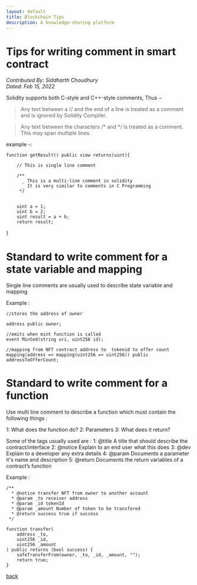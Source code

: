 ```yaml
---
layout: default
title: Blockchain Tips
description: A knowledge-sharing platform
---
```


# Tips for writing comment in smart contract

_Contributed By: Siddharth Choudhury_  
_Dated: Feb 15, 2022_

Solidity supports both C-style and C++-style comments, Thus −

> Any text between a  //  and the end of a line is treated as a comment and is ignored by Solidity Compiler.

> Any text between the characters /* and */ is treated as a comment. This may span multiple lines.

example -:

> 
    function getResult() public view returns(uint){

        // This is single line comment

        /**
          _ This is a multi-line comment in solidity
          _ It is very similar to comments in C Programming
         */


        uint a = 1;
        uint b = 2;
        uint result = a + b;
        return result;
}

# Standard to write comment for a state variable and mapping

Single line comments are usually used to describe state variable and mapping

Example :

>    
    //stores the address of owner

    address public owner;

    //emits when mint function is called
    event Minted(string uri, uint256 id);

    //mapping from NFT contract address to  tokenid to offer count
    mapping(address => mapping(uint256 => uint256)) public addressToOfferCount;

# Standard to write comment for a function

Use multi line comment to describe a function which must contain the following things :

1: What does the function do?
2: Parameters
3: What does it return?

Some of the tags usually used are :
1: @title A title that should describe the contract/interface
2: @notice Explain to an end user what this does
3: @dev Explain to a developer any extra details
4: @param Documents a parameter it's name and description
5: @return Documents the return variables of a contract’s function

Example :

> 
    /**
      * @notice transfer NFT from owner to another account
      * @param _to receiver address
      * @param _id tokenId
      * @param _amount Number of token to be transfered
      * @return success true if success
     */

    function transfer(
        address _to,
        uint256 _id,
        uint256 _amount
    ) public returns (bool success) {
        safeTransferFrom(owner, _to, _id, _amount, "");
        return true;
    }

[back](../)
